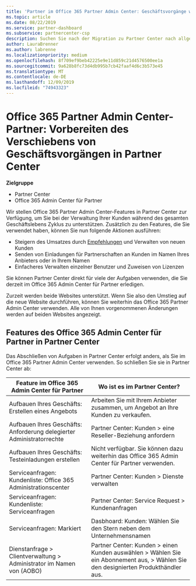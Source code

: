 ```yaml
---
title: 'Partner im Office 365 Partner Admin Center: Geschäftsvorgänge werden zu Partner Center migriert. | Partner Center'
ms.topic: article
ms.date: 08/22/2019
ms.service: partner-dashboard
ms.subservice: partnercenter-csp
description: Suchen Sie nach der Migration zu Partner Center nach allgemeinen Features des Office 365-Partner admin Centers, z. b. Erstellen von Geschäfts-und Service Anfragen.
author: LauraBrenner
ms.author: labrenne
ms.localizationpriority: medium
ms.openlocfilehash: 8f709ef9beb42225e9e11d859c21d4576500ee1a
ms.sourcegitcommit: 9a628b8fc73d4db995b7cb42faaf4d6c3b573e45
ms.translationtype: MT
ms.contentlocale: de-DE
ms.lasthandoff: 12/09/2019
ms.locfileid: "74943323"
---
```

# <a name="office-365-partner-admin-center-partners-get-ready-to-move-business-operations-to-partner-center"></a>Office 365 Partner Admin Center-Partner: Vorbereiten des Verschiebens von Geschäftsvorgängen in Partner Center

**Zielgruppe** 

- Partner Center
- Office 365 Admin Center für Partner

Wir stellen Office 365 Partner Admin Center-Features in Partner Center zur Verfügung, um Sie bei der Verwaltung Ihrer Kunden während des gesamten Geschäftslebens Zyklus zu unterstützen. Zusätzlich zu den Features, die Sie verwendet haben, können Sie nun folgende Aktionen ausführen: 

*  Steigern des Umsatzes durch [Empfehlungen](referrals.md) und Verwalten von neuen Kunden
*  Senden von Einladungen für Partnerschaften an Kunden im Namen Ihres Anbieters oder in Ihrem Namen
*  Einfacheres Verwalten einzelner Benutzer und Zuweisen von Lizenzen

Sie können Partner Center direkt für viele der Aufgaben verwenden, die Sie derzeit im Office 365 Admin Center für Partner erledigen. 

Zurzeit werden beide Websites unterstützt. Wenn Sie also den Umstieg auf die neue Website durchführen, können Sie weiterhin das Office 365 Partner Admin Center verwenden. Alle von Ihnen vorgenommenen Änderungen werden auf beiden Websites angezeigt.

## <a name="find-office-365-partner-admin-center-features-in-partner-center"></a>Features des Office 365 Admin Center für Partner in Partner Center

Das Abschließen von Aufgaben in Partner Center erfolgt anders, als Sie im Office 365 Partner Admin Center verwenden. So schließen Sie sie in Partner Center ab:

| Feature im Office 365 Admin Center für Partner                       | Wo ist es im Partner Center? | 
|   -----------------------------------------------  | -------------- |
| Aufbauen Ihres Geschäfts: Erstellen eines Angebots | Arbeiten Sie mit Ihrem Anbieter zusammen, um Angebot an Ihre Kunden zu verkaufen. |
| Aufbauen Ihres Geschäfts: Anforderung delegierter Administratorrechte | Partner Center: Kunden > eine Reseller-Beziehung anfordern |
| Aufbauen Ihres Geschäfts: Testeinladungen erstellen | Nicht verfügbar. Sie können dazu weiterhin das Office 365 Admin Center für Partner verwenden. |
| Serviceanfragen: Kundenliste: Office 365 Administrationscenter | Partner Center: Kunden > Dienste verwalten |
| Serviceanfragen: Kundenliste: Serviceanfragen | Partner Center: Service Request > Kundenanfragen |
| Serviceanfragen: Markiert | Dasbhoard: Kunden: Wählen Sie den Stern neben dem Unternehmensnamen |
| Dienstanfrage > Clientverwaltung > Administrator im Namen von (AOBO) | Partner Center: Kunden > einen Kunden auswählen > Wählen Sie ein Abonnement aus, > Wählen Sie den designierten Produkthändler aus. |

